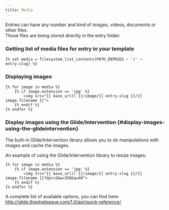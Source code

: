 ```yaml
---
title: Media
---
```


Entries can have any number and kind of images, videos, documents or other files.  
Those files are being stored directly in the entry folder.

### Getting list of media files for entry in your template

    {% set media = filesystem_list_contents(PATH_ENTRIES ~ '/' ~ entry.slug) %}
    

### Displaying images

    {% for image in media %}
        {% if image.extension == 'jpg' %}
            <img src="{{ base_url() }}/image/{{ entry.slug }}/{{ image.filename }}">
        {% endif %}
    {% endfor %}
    

### Display images using the Glide/Intervention {#display-images-using-the-glideintervention}

The built-in Glide/Intervention library allows you to do manipulations with images and cache the images.

An example of using the Glide/Intervention library to resize images:

    {% for image in media %}
        {% if image.extension == 'jpg' %}
            <img src="{{ base_url() }}/image/{{ entry.slug }}/{{ image.filename }}?dpr=2&w=350&q=60">
        {% endif %}
    {% endfor %}
    

A complete list of available options, you can find here: <http://glide.thephpleague.com/1.0/api/quick-reference/>